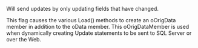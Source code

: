 ﻿Will send updates by only updating fields that have changed. 

This flag causes the various Load() methods to create an oOrigData member in addition to the oData member. This oOrigDataMember is used when dynamically creating Update statements to be sent to SQL Server or over the Web.